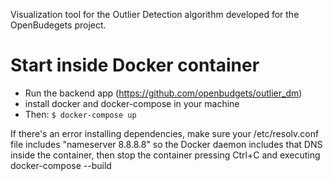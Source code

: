 Visualization tool for the Outlier Detection algorithm developed for the OpenBudegets project.

# Start inside Docker container
* Run the backend app (https://github.com/openbudgets/outlier_dm)
* install docker and docker-compose in your machine
* Then:  ```$ docker-compose up```

If there's an error installing dependencies, make sure your /etc/resolv.conf file includes "nameserver 8.8.8.8" so the 
Docker daemon includes that DNS inside the container, then stop the container pressing Ctrl+C and executing docker-compose --build 
